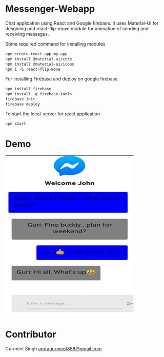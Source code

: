 # Messenger-Webapp
Chat application using React and Google firebase. It uses Material-UI for desgining and react-flip-move module for animation of sending and receiving messages.

Some required command for installing modules
```
npm create-react-app my-app
npm install @material-ui/core
npm install @material-ui/icons
npm i -S react-flip-move
```
For installing Firebase and deploy on google firebase
```
npm install firebase
npm install -g firebase-tools
firebase init
firebase deploy
```
To start the local-server for react application
```
npm start
```
# Demo
<img src="https://github.com/gur-singh8/Messenger-Webapp/blob/master/image/demo.jpeg" height="500px" width="400px"/>

# Contributor 
Gurmeet Singh  <aroragurmeet888@gmail.com>
